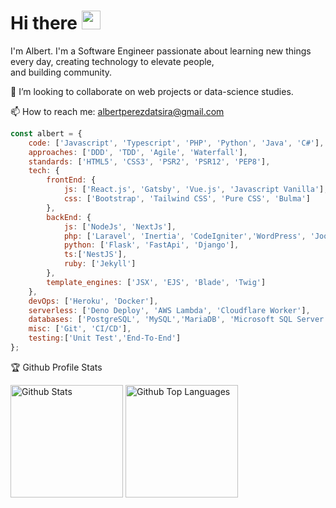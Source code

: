 
<h1 align="left">Hi there <img src="https://media.giphy.com/media/hvRJCLFzcasrR4ia7z/giphy.gif" width="30"></h1>

<p>I'm Albert. I'm a Software Engineer passionate about learning new things every day, creating technology to elevate people,<br/>and building community.</p>

👯 I’m looking to collaborate on web projects or data-science studies.

📫 How to reach me: albertperezdatsira@gmail.com

```js
const albert = {
	code: ['Javascript', 'Typescript', 'PHP', 'Python', 'Java', 'C#'],
	approaches: ['DDD', 'TDD', 'Agile', 'Waterfall'],
	standards: ['HTML5', 'CSS3', 'PSR2', 'PSR12', 'PEP8'],
	tech: {
		frontEnd: {
		    js: ['React.js', 'Gatsby', 'Vue.js', 'Javascript Vanilla'],
		    css: ['Bootstrap', 'Tailwind CSS', 'Pure CSS', 'Bulma']
		},
		backEnd: {
			js: ['NodeJs', 'NextJs'],
			php: ['Laravel', 'Inertia', 'CodeIgniter','WordPress', 'Joomla', 'Prestashop'],
			python: ['Flask', 'FastApi', 'Django'],
			ts:['NestJS'],
			ruby: ['Jekyll']
		},
		template_engines: ['JSX', 'EJS', 'Blade', 'Twig']
	},
	devOps: ['Heroku', 'Docker'],
	serverless: ['Deno Deploy', 'AWS Lambda', 'Cloudflare Worker'],
	databases: ['PostgreSQL', 'MySQL','MariaDB', 'Microsoft SQL Server', 'MongoDB', 'Firebase'],
	misc: ['Git', 'CI/CD'],
	testing:['Unit Test','End-To-End']
};
```


🏆 Github Profile Stats

<p align="left">
	<img height="180" src="https://github-readme-stats.vercel.app/api?username=albeertito7&count_private=true&include_all_commits=true&show_icons=true&theme=light&border_color=d8dee4" alt="Github Stats"/>
	<img height="180" src="https://github-readme-stats.vercel.app/api/top-langs/?username=albeertito7&hide=php&layout=compact&langs_count=7&theme=light&border_color=d8dee4" alt="Github Top Languages" />
</p>

<!--<p align="left" width="100%"><img width="100%" src="https://github.com/albeertito7/albeertito7/blob/master/silence-is-golden-banner-dalek.jpg" alt="Silence is golden"/>-->

<!--![Jokes Card](https://readme-jokes.vercel.app/api?bgColor=%23000000&borderColor=%23000000&qColor=%23ffffff)-->

<!--![](https://komarev.com/ghpvc/?username=albeertito7&label=Views)-->

<!--<h4>🏆 Github Profile Trophy</h4>
<p align="left"><img src="https://github-profile-trophy.vercel.app/?username=albeertito7&column=7&count_private=true&include_all_commits=true&theme=onedark" alt="Github Trophies"/></p>-->
